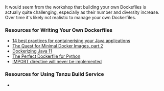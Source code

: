 It would seem from the workshop that building your own Dockefiles is actually quite challenging, especially as their number and diversity increase. Over time it's likely not realistic to manage your own Dockerfiles.


### Resources for Writing Your Own Dockerfiles

* [14 best practices for containerising your Java applications](https://www.tutorialworks.com/docker-java-best-practices/)
* [The Quest for Minimal Docker Images, part 2](https://jpetazzo.github.io/2020/03/01/quest-minimal-docker-images-part-2/)
* [Dockerizing Java 11](https://github.com/leapingbytes/java11-docker-tips-and-tricks)
* [The Perfect Dockerfile for Python](https://luis-sena.medium.com/creating-the-perfect-python-dockerfile-51bdec41f1c8)
* [IMPORT directive will never be implemented](https://stackoverflow.com/questions/69234878/using-shared-dockerfile-for-multiple-dockerfiles)

### Resources for Using Tanzu Build Service

* 